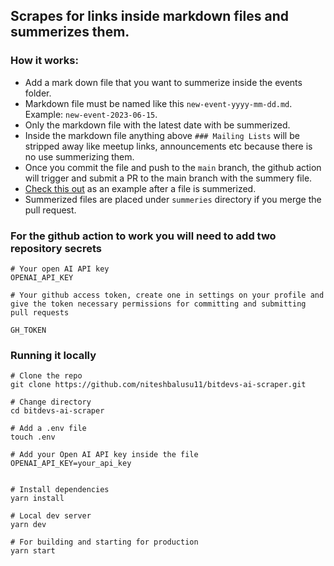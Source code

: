 ## Scrapes for links inside markdown files and summerizes them.

### How it works:

- Add a mark down file that you want to summerize inside the events folder.
- Markdown file must be named like this `new-event-yyyy-mm-dd.md`. Example: `new-event-2023-06-15`.
- Only the markdown file with the latest date with be summerized.
- Inside the markdown file anything above `### Mailing Lists` will be stripped away like meetup links, announcements etc because there is no use summerizing them.
- Once you commit the file and push to the `main` branch, the github action will trigger and submit a PR to the main branch with the summery file.
- [Check this out](https://github.com/niteshbalusu11/bitdevs-ai-scraper/blob/main/summaries/summary-2023-07-25.md) as an example after a file is summerized.
- Summerized files are placed under `summeries` directory if you merge the pull request.

### For the github action to work you will need to add two repository secrets

```
# Your open AI API key
OPENAI_API_KEY

# Your github access token, create one in settings on your profile and
give the token necessary permissions for committing and submitting pull requests

GH_TOKEN
```

### Running it locally

```
# Clone the repo
git clone https://github.com/niteshbalusu11/bitdevs-ai-scraper.git

# Change directory
cd bitdevs-ai-scraper

# Add a .env file
touch .env

# Add your Open AI API key inside the file
OPENAI_API_KEY=your_api_key


# Install dependencies
yarn install

# Local dev server
yarn dev

# For building and starting for production
yarn start
```

